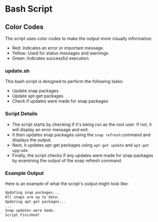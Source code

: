 # Bash Script 

## Color Codes

The script uses color codes to make the output more visually informative:
- Red: Indicates an error or important message.
- Yellow: Used for status messages and warnings.
- Green: Indicates successful execution.

### update.sh

This bash script is designed to perform the following tasks:
- Update snap packages
- Update apt-get packages
- Check if updates were made for snap packages

### Script Details
- The script starts by checking if it's being run as the root user. If not, it will display an error message and exit.
- It then updates snap packages using the `snap refresh` command and displays the output.
- Next, it updates apt-get packages using `apt-get update` and `apt-get upgrade`.
- Finally, the script checks if any updates were made for snap packages by examining the output of the snap refresh command.

### Example Output

Here is an example of what the script's output might look like:

```bash
Updating snap packages...
All snaps are up to date.
Updating apt-get packages...
...
Snap updates were made.
Script Finished!
```
